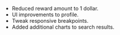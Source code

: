 * Reduced reward amount to 1 dollar.
* UI improvements to profile. 
* Tweak responsive breakpoints.
* Added additional charts to search results.